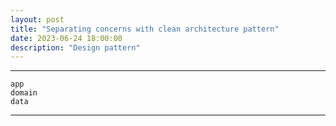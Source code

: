 ```yaml
---
layout: post
title: "Separating concerns with clean architecture pattern"
date: 2023-06-24 18:00:00
description: "Design pattern"
---
```


---
```
app
domain
data
```

---
